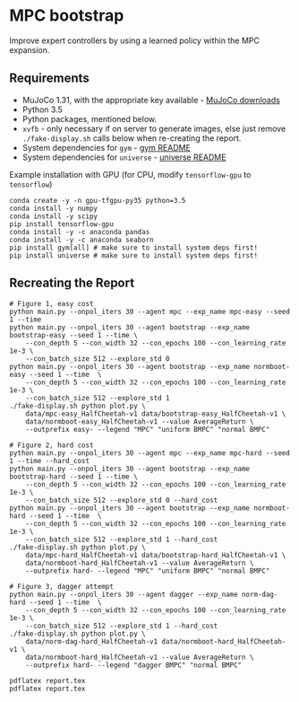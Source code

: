 # MPC bootstrap

Improve expert controllers by using a learned policy within the MPC expansion.

## Requirements

* MuJoCo 1.31, with the appropriate key available - [MuJoCo downloads](https://www.roboti.us/index.html)
* Python 3.5
* Python packages, mentioned below.
* `xvfb` - only necessary if on server to generate images, else just remove `./fake-display.sh` calls below when re-creating the report.
* System dependencies for `gym` - [gym README](https://github.com/openai/gym/blob/master/README.rst)
* System dependencies for `universe` - [universe README](https://github.com/openai/universe/blob/master/README.rst)

Example installation with GPU (for CPU, modify `tensorflow-gpu` to `tensorflow`)

    conda create -y -n gpu-tfgpu-py35 python=3.5
    conda install -y numpy
    conda install -y scipy
    pip install tensorflow-gpu
    conda install -y -c anaconda pandas 
    conda install -y -c anaconda seaborn 
    pip install gym[all] # make sure to install system deps first!
    pip install universe # make sure to install system deps first!

## Recreating the Report

    # Figure 1, easy cost
    python main.py --onpol_iters 30 --agent mpc --exp_name mpc-easy --seed 1 --time
    python main.py --onpol_iters 30 --agent bootstrap --exp_name bootstrap-easy --seed 1 --time \
        --con_depth 5 --con_width 32 --con_epochs 100 --con_learning_rate 1e-3 \
        --con_batch_size 512 --explore_std 0
    python main.py --onpol_iters 30 --agent bootstrap --exp_name normboot-easy --seed 1 --time  \
        --con_depth 5 --con_width 32 --con_epochs 100 --con_learning_rate 1e-3 \
        --con_batch_size 512 --explore_std 1
    ./fake-display.sh python plot.py \
        data/mpc-easy_HalfCheetah-v1 data/bootstrap-easy_HalfCheetah-v1 \
        data/normboot-easy_HalfCheetah-v1 --value AverageReturn \
        --outprefix easy- --legend "MPC" "uniform BMPC" "normal BMPC"
        
    # Figure 2, hard cost
    python main.py --onpol_iters 30 --agent mpc --exp_name mpc-hard --seed 1 --time --hard_cost
    python main.py --onpol_iters 30 --agent bootstrap --exp_name bootstrap-hard --seed 1 --time \
        --con_depth 5 --con_width 32 --con_epochs 100 --con_learning_rate 1e-3 \
        --con_batch_size 512 --explore_std 0 --hard_cost
    python main.py --onpol_iters 30 --agent bootstrap --exp_name normboot-hard --seed 1 --time  \
        --con_depth 5 --con_width 32 --con_epochs 100 --con_learning_rate 1e-3 \
        --con_batch_size 512 --explore_std 1 --hard_cost
    ./fake-display.sh python plot.py \
        data/mpc-hard_HalfCheetah-v1 data/bootstrap-hard_HalfCheetah-v1 \
        data/normboot-hard_HalfCheetah-v1 --value AverageReturn \
        --outprefix hard- --legend "MPC" "uniform BMPC" "normal BMPC"

    # Figure 3, dagger attempt
    python main.py --onpol_iters 30 --agent dagger --exp_name norm-dag-hard --seed 1 --time  \
        --con_depth 5 --con_width 32 --con_epochs 100 --con_learning_rate 1e-3 \
        --con_batch_size 512 --explore_std 1 --hard_cost
    ./fake-display.sh python plot.py \
        data/norm-dag-hard_HalfCheetah-v1 data/normboot-hard_HalfCheetah-v1 \
        data/normboot-hard_HalfCheetah-v1 --value AverageReturn \
        --outprefix hard- --legend "dagger BMPC" "normal BMPC"

    pdflatex report.tex
    pdflatex report.tex
